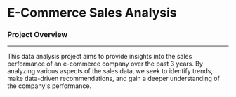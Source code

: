 # E-Commerce Sales Analysis

### Project Overview
---

This data analysis project aims to provide insights into the sales performance of an e-commerce company over the past 3 years. By analyzing various aspects of the sales data, we seek to identify trends, make data-driven recommendations, and gain a deeper understanding of the company's performance.

